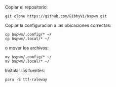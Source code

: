 Copiar el repositorio:

    git clone https://github.com/GibbyVi/bspwm.git

Copiar la configuracion a las ubicaciones correctas:

    cp bspwm/.config/* ~/
    cp bspwm/.local/* ~/

o mover los archivos:

    mv bspwm/.config/* ~/
    mv bspwm/.local/* ~/


Instalar las fuentes:

    paru -S ttf-raleway

